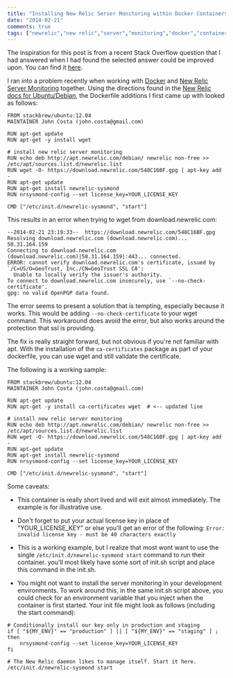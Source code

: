 ```yaml
---
title: "Installing New Relic Server Monitoring within Docker Containers"
date: "2014-02-21"
comments: true
tags: ["newrelic","new relic","server","monitoring","docker","containers","error"]
---
```


The inspiration for this post is from a recent Stack Overflow question that I
had answered when I had found the selected answer could be improved upon. You
can find it [here][3].

I ran into a problem recently when working with [Docker][0] and [New Relic Server Monitoring][1] together.
Using the directions found in the [New Relic docs for Ubuntu/Debian][2], the Dockerfile additions I
first came up with looked as follows:

<!-- more -->

```
FROM stackbrew/ubuntu:12.04
MAINTAINER John Costa (john.costa@gmail.com)

RUN apt-get update
RUN apt-get -y install wget

# install new relic server monitoring
RUN echo deb http://apt.newrelic.com/debian/ newrelic non-free >> /etc/apt/sources.list.d/newrelic.list
RUN wget -O- https://download.newrelic.com/548C16BF.gpg | apt-key add -
RUN apt-get update
RUN apt-get install newrelic-sysmond
RUN nrsysmond-config --set license_key=YOUR_LICENSE_KEY

CMD ["/etc/init.d/newrelic-sysmond", "start"]
```

This results in an error when trying to wget from download.newrelic.com:

```
--2014-02-21 23:19:33--  https://download.newrelic.com/548C16BF.gpg
Resolving download.newrelic.com (download.newrelic.com)... 50.31.164.159
Connecting to download.newrelic.com (download.newrelic.com)|50.31.164.159|:443... connected.
ERROR: cannot verify download.newrelic.com's certificate, issued by `/C=US/O=GeoTrust, Inc./CN=GeoTrust SSL CA':
  Unable to locally verify the issuer's authority.
To connect to download.newrelic.com insecurely, use `--no-check-certificate'.
gpg: no valid OpenPGP data found.
```

The error seems to present a solution that is tempting, especially because it works.  This
would be adding `--no-check-certificate` to your wget command.  This workaround does
avoid the error, but also works around the protection that ssl is providing.

The fix is really straight forward, but not obvious if you're not familiar with
apt.  With the installation of the `ca-certificates` package as part of your
dockerfile, you can use wget and still validate the certificate.


The following is a working sample:

```
FROM stackbrew/ubuntu:12.04
MAINTAINER John Costa (john.costa@gmail.com)

RUN apt-get update
RUN apt-get -y install ca-certificates wget  # <-- updated line

# install new relic server monitoring
RUN echo deb http://apt.newrelic.com/debian/ newrelic non-free >> /etc/apt/sources.list.d/newrelic.list
RUN wget -O- https://download.newrelic.com/548C16BF.gpg | apt-key add -
RUN apt-get update
RUN apt-get install newrelic-sysmond
RUN nrsysmond-config --set license_key=YOUR_LICENSE_KEY

CMD ["/etc/init.d/newrelic-sysmond", "start"]
```

Some caveats:

* This container is really short lived and will exit almost immediately.  The
  example is for illustrative use.

* Don't forget to put your actual license key in place of "YOUR_LICENSE_KEY" or
  else you'll get an error of the following: `Error: invalid license key - must
  be 40 characters exactly`

* This is a working example, but I realize that most wont want to use the
  single `/etc/init.d/newrelic-sysmond start` command to run their container.
  you'll most likely have some sort of init.sh script and place this command
  in the init.sh.

* You might not want to install the server monitoring in your development
  environments.  To work around this, in the same init.sh script above, you
  could check for an environment variable that you inject when the container
  is first started.  Your init file might look as follows (including the start
  command):

```
# Conditionally install our key only in production and staging
if [ "${MY_ENV}" == "production" ] || [ "${MY_ENV}" == "staging" ] ; then
    nrsysmond-config --set license_key=YOUR_LICENSE_KEY
fi

# The New Relic daemon likes to manage itself. Start it here.
/etc/init.d/newrelic-sysmond start
```


[0]: http://docker.io
[1]: https://docs.newrelic.com/docs/server/new-relic-for-server-monitoring
[2]: http://docs.newrelic.com/docs/server/server-monitor-installation-ubuntu-and-debian
[3]: http://stackoverflow.com/questions/20909111/adding-gpg-key-inside-docker-container-causes-no-valid-openpgp-data-found/21921321#21921321
